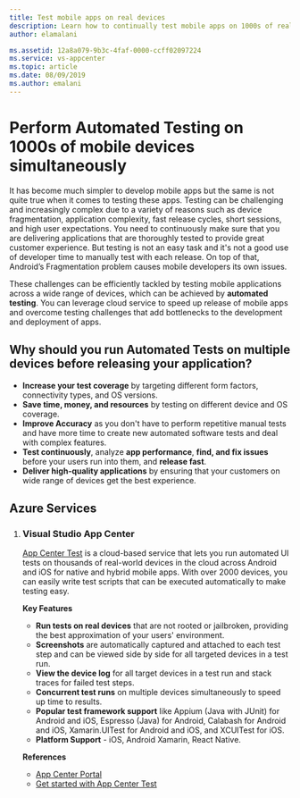 ```yaml
---
title: Test mobile apps on real devices
description: Learn how to continually test mobile apps on 1000s of real devices
author: elamalani

ms.assetid: 12a8a079-9b3c-4faf-0000-ccff02097224
ms.service: vs-appcenter
ms.topic: article
ms.date: 08/09/2019
ms.author: emalani
---
```


# Perform Automated Testing on 1000s of mobile devices simultaneously

It has become much simpler to develop mobile apps but the same is not quite true when it comes to testing these apps. Testing can be challenging and increasingly complex due to a variety of reasons such as device fragmentation, application complexity, fast release cycles, short sessions, and high user expectations. You need to continuously make sure that you are delivering applications that are thoroughly tested to provide great customer experience. But testing is not an easy task and it's not a good use of developer time to manually test with each release. On top of that, Android’s Fragmentation problem causes mobile developers its own issues.

These challenges can be efficiently tackled by testing mobile applications across a wide range of devices, which can be achieved by **automated testing**. You can leverage cloud service to speed up release of mobile apps and overcome testing challenges that add bottlenecks to the development and deployment of apps.

## Why should you run Automated Tests on multiple devices before releasing your application?
- **Increase your test coverage** by targeting different form factors, connectivity types, and OS versions.
- **Save time, money, and resources** by testing on different device and OS coverage.
- **Improve Accuracy** as you don't have to perform repetitive manual tests and have more time to create new automated software tests and deal with complex features.
- **Test continuously**, analyze **app performance**, **find, and fix issues** before your users run into them, and **release fast**.
- **Deliver high-quality applications** by ensuring that your customers on wide range of devices get the best experience.

## Azure Services

1. ### **Visual Studio App Center**

   [App Center Test](https://docs.microsoft.com/en-us/appcenter/test-cloud/) is a cloud-based service that lets you run automated UI tests on thousands of real-world devices in the cloud across Android and iOS for native and hybrid mobile apps. With over 2000 devices, you can easily write test scripts that can be executed automatically to make testing easy.
   
   **Key Features**
   - **Run tests on real devices** that are not rooted or jailbroken, providing the best approximation of your users' environment.
   - **Screenshots** are automatically captured and attached to each test step and can be viewed side by side for all targeted devices in a test run.
    - **View the device log** for all target devices in a test run and stack traces for failed test steps.
    - **Concurrent test runs** on multiple devices simultaneously to speed up time to results. 
    - **Popular test framework support** like Appium (Java with JUnit) for Android and iOS, Espresso (Java) for Android, Calabash for Android and iOS, Xamarin.UITest for Android and iOS, and XCUITest for iOS.
    - **Platform Support** - iOS, Android Xamarin, React Native.
    
   **References**
    - [App Center Portal](https://appcenter.ms) 
    - [Get started with App Center Test](https://docs.microsoft.com/en-us/appcenter/test-cloud/)